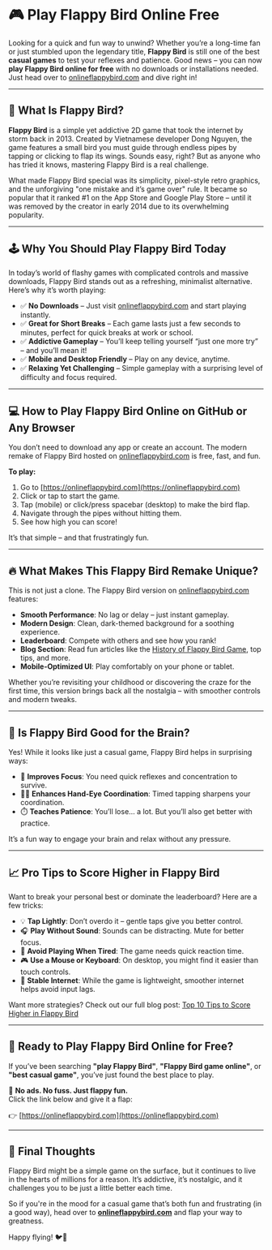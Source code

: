 # 🎮 Play Flappy Bird Online Free

Looking for a quick and fun way to unwind? Whether you’re a long-time fan or just stumbled upon the legendary title, **Flappy Bird** is still one of the best **casual games** to test your reflexes and patience. Good news – you can now **play Flappy Bird online for free** with no downloads or installations needed. Just head over to [onlineflappybird.com](https://onlineflappybird.com) and dive right in!

---

## 🐤 What Is Flappy Bird?

**Flappy Bird** is a simple yet addictive 2D game that took the internet by storm back in 2013. Created by Vietnamese developer Dong Nguyen, the game features a small bird you must guide through endless pipes by tapping or clicking to flap its wings. Sounds easy, right? But as anyone who has tried it knows, mastering Flappy Bird is a real challenge.

What made Flappy Bird special was its simplicity, pixel-style retro graphics, and the unforgiving "one mistake and it’s game over" rule. It became so popular that it ranked #1 on the App Store and Google Play Store – until it was removed by the creator in early 2014 due to its overwhelming popularity.

---

## 🕹️ Why You Should Play Flappy Bird Today

In today’s world of flashy games with complicated controls and massive downloads, Flappy Bird stands out as a refreshing, minimalist alternative. Here’s why it’s worth playing:

- ✅ **No Downloads** – Just visit [onlineflappybird.com](https://onlineflappybird.com) and start playing instantly.
- ✅ **Great for Short Breaks** – Each game lasts just a few seconds to minutes, perfect for quick breaks at work or school.
- ✅ **Addictive Gameplay** – You’ll keep telling yourself “just one more try” – and you’ll mean it!
- ✅ **Mobile and Desktop Friendly** – Play on any device, anytime.
- ✅ **Relaxing Yet Challenging** – Simple gameplay with a surprising level of difficulty and focus required.

---

## 💻 How to Play Flappy Bird Online on GitHub or Any Browser

You don’t need to download any app or create an account. The modern remake of Flappy Bird hosted on [onlineflappybird.com](https://onlineflappybird.com) is free, fast, and fun.

**To play:**

1. Go to [https://onlineflappybird.com](https://onlineflappybird.com)
2. Click or tap to start the game.
3. Tap (mobile) or click/press spacebar (desktop) to make the bird flap.
4. Navigate through the pipes without hitting them.
5. See how high you can score!

It’s that simple – and that frustratingly fun.

---

## 🔥 What Makes This Flappy Bird Remake Unique?

This is not just a clone. The Flappy Bird version on [onlineflappybird.com](https://onlineflappybird.com) features:

- **Smooth Performance**: No lag or delay – just instant gameplay.
- **Modern Design**: Clean, dark-themed background for a soothing experience.
- **Leaderboard**: Compete with others and see how you rank!
- **Blog Section**: Read fun articles like the [History of Flappy Bird Game](https://onlineflappybird.com/blog/history-of-flappy-bird.html), top tips, and more.
- **Mobile-Optimized UI**: Play comfortably on your phone or tablet.

Whether you’re revisiting your childhood or discovering the craze for the first time, this version brings back all the nostalgia – with smoother controls and modern tweaks.

---

## 🧠 Is Flappy Bird Good for the Brain?

Yes! While it looks like just a casual game, Flappy Bird helps in surprising ways:

- 🧠 **Improves Focus**: You need quick reflexes and concentration to survive.
- 🤹‍♀️ **Enhances Hand-Eye Coordination**: Timed tapping sharpens your coordination.
- ⏱️ **Teaches Patience**: You’ll lose… a lot. But you’ll also get better with practice.

It’s a fun way to engage your brain and relax without any pressure.

---

## 📈 Pro Tips to Score Higher in Flappy Bird

Want to break your personal best or dominate the leaderboard? Here are a few tricks:

- 💡 **Tap Lightly**: Don’t overdo it – gentle taps give you better control.
- 🎧 **Play Without Sound**: Sounds can be distracting. Mute for better focus.
- 🌄 **Avoid Playing When Tired**: The game needs quick reaction time.
- 🎮 **Use a Mouse or Keyboard**: On desktop, you might find it easier than touch controls.
- 📶 **Stable Internet**: While the game is lightweight, smoother internet helps avoid input lags.

Want more strategies? Check out our full blog post: [Top 10 Tips to Score Higher in Flappy Bird](https://onlineflappybird.com/blog/flappy-bird-tips-and-tricks.html)

---

## 📲 Ready to Play Flappy Bird Online for Free?

If you’ve been searching **"play Flappy Bird"**, **"Flappy Bird game online"**, or **"best casual game"**, you’ve just found the best place to play.

🎯 **No ads. No fuss. Just flappy fun.**  
Click the link below and give it a flap:

👉 [https://onlineflappybird.com](https://onlineflappybird.com)

---

## 💬 Final Thoughts

Flappy Bird might be a simple game on the surface, but it continues to live in the hearts of millions for a reason. It’s addictive, it’s nostalgic, and it challenges you to be just a little better each time.

So if you're in the mood for a casual game that’s both fun and frustrating (in a good way), head over to **[onlineflappybird.com](https://onlineflappybird.com)** and flap your way to greatness.

Happy flying! 🐦💨
